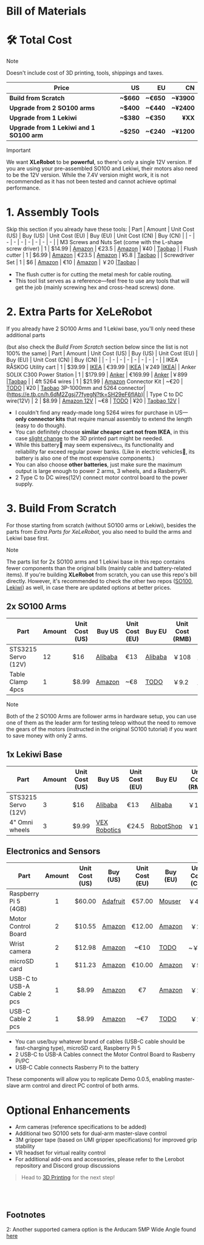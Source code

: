 # Bill of Materials

# 🛠️ Total Cost 
> [!NOTE] 
> Doesn't include cost of 3D printing, tools, shippings and taxes.

| Price| US  | EU  | CN |
|---------|----:|----:|----:|
| **Build from Scratch** |  **~$660**  |  **~€650**  |  **~¥3900**  |
| **Upgrade from 2 SO100 arms**  |  **~$400**  |  **~€440**  |  **~¥2400**  |
| **Upgrade from 1 Lekiwi** |  **~$380**  |  **~€350**  |  **¥XX**  |
| **Upgrade from 1 Lekiwi and 1 SO100 arm** |  **~$250**  |  **~€240**  |  **~¥1200**  |

> [!IMPORTANT]
> We want **XLeRobot** to be **powerful**, so there's only a single 12V version. If you are using your pre-assembled SO100 and Lekiwi, their motors also need to be the 12V version. While the 7.4V version might work, it is not recommended as it has not been tested and cannot achieve optimal performance.

# 1. Assembly Tools

Skip this section if you already have these tools:
| Part | Amount | Unit Cost (US) | Buy (US) | Unit Cost (EU) | Buy (EU) | Unit Cost (CN) | Buy (CN) |
| - | - | - | - | - | - | - | - |
| M3 Screws and Nuts Set (come with the L-shape screw driver) | 1 | $14.99 | [Amazon](https://a.co/d/4NfBpNS) | €23.5 | [Amazon](https://www.amazon.fr/Cylindrique-Inoxydable-M2-Socket-Assortiment/dp/B09Y8WYFWD/) | ¥40 | [Taobao](https://item.taobao.com/item.htm?abbucket=14&detail_redpacket_pop=true&id=614760389801&ltk2=1745773029845cww4kdo78gamgx9c4hl35&ns=1&priceTId=2100c82517457730113487286e0bc2&query=m3%E5%86%85%E5%85%AD%E8%A7%92%E8%9E%BA%E4%B8%9D%E5%A5%97%E8%A3%85&skuId=4501144438660&spm=a21n57.1.hoverItem.20&utparam=%7B%22aplus_abtest%22%3A%2256d17236f81617358b208d1cf05155cf%22%7D&xxc=taobaoSearch) |
| Flush cutter | 1 | $6.99 | [Amazon](https://a.co/d/61KlrZp) | €23.5 | [Amazon](https://www.amazon.fr/Cylindrique-Inoxydable-M2-Socket-Assortiment/dp/B09Y8WYFWD/) | ¥5.8 | [Taobao](https://item.taobao.com/item.htm?abbucket=14&detail_redpacket_pop=true&id=706039364576&ltk2=1745773187187erh7ued4gqcyyk5573rir&ns=1&priceTId=2100c82517457731790992641e0bc2&query=%E5%89%AA%E7%BA%BF%E9%92%B3&skuId=4964064736437&spm=a21n57.1.hoverItem.5&utparam=%7B%22aplus_abtest%22%3A%22474017eea48950332239eaf78d326730%22%7D&xxc=taobaoSearch) |
| Screwdriver Set | 1 | $6 | [Amazon](https://www.amazon.com/Precision-Phillips-Screwdriver-Electronics-Computer/dp/B0DB227RTH) | €10 | [Amazon](https://www.amazon.fr/dp/B08ZXVMVYD/) | ￥20 |[Taobao](https://e.tb.cn/h.6ReL0wwgtPuSmNV?tk=3rLDV10AVtr)  |

- The flush cutter is for cutting the metal mesh for cable routing.
- This tool list serves as a reference—feel free to use any tools that will get the job (mainly screwing hex and cross-head screws) done.



# 2. Extra Parts for XeLeRobot

If you already have 2 SO100 Arms and 1 Lekiwi base, you'll only need these additional parts 

(but also check the _Build From Scratch_ section below since the list is not 100% the same)
| Part | Amount | Unit Cost (US) | Buy (US) | Unit Cost (EU) | Buy (EU) | Unit Cost (CN) | Buy (CN) |
| - | - | - | - | - | - | - | - |
| IKEA RÅSKOG Utility cart | 1 | $39.99 | [IKEA](https://www.ikea.com/us/en/p/raskog-utility-cart-black-40582181/#content) | €39.99 | [IKEA](https://www.ikea.com/nl/en/p/raskog-trolley-white-30586783/) |￥249 |[IKEA](https://www.ikea.cn/cn/zh/p/raskog-la-si-ke-shou-tui-che-bai-se-70376721/)|
| Anker SOLIX C300 Power Station | 1 | $179.99 | [Anker](https://www.ankersolix.com/products/c300-dc?variant=49702163972426&ref=naviMenu_pps) | €169.99 | [Anker](https://www.anker.com/eu-en/products/a17260z1?variant=44598991323326&ref=naviMenu_pps) |￥899 |[Taobao](https://e.tb.cn/h.6PQRiymMOteAgrb?tk=m6L3V3frrfp )              |
| 4ft 5264 wires | 1 | $21.99 | [Amazon](https://www.amazon.com/dp/B0D2W47V8V) Connector Kit | ~€20 | [TODO]() | ¥20 | [Taobao](https://e.tb.cn/h.6ZvsvUU7wlxTIqu?tk=mz7PeJUloea) 3P-1000mm and 5264 connector|(https://e.tb.cn/h.6dM2Zgsj77fyegN?tk=SH29eF6flAb)|
| Type C to DC wire(12V) | 2 | $8.99 | [Amazon 12V](https://www.amazon.com/dp/B0CDBWHXDZ) | ~€8 | [TODO]() | ¥20 | [Taobao 12V](https://e.tb.cn/h.6ZvuOW01EmvvHq1?tk=nzvFeJUnyuB) |


- I couldn't find any ready-made long 5264 wires for purchase in US—**only connector kits** that require manual assembly to extend the length (easy to do though).
- You can definitely choose **similar cheaper cart not from IKEA**, in this case [slight change]() to the 3D printed part might be needed.
- While this battery🔋 may seem expensive💵, its functionality and reliability far exceed regular power banks. (Like in electric vehicles🚗, its battery is also one of the most expensive components.)
- You can also choose **other batteries**, just make sure the maximum output is large enough to power 2 arms, 3 wheels, and a RasberryPi.
- 2 Type C to DC wires(12V) connect motor control board to the power supply.



# 3. Build From Scratch

For those starting from scratch (without SO100 arms or Lekiwi), besides the parts from _Extra Parts for XeLeRobot_, you also need to build the arms and Lekiwi base first.

> [!NOTE]
> The parts list for 2x SO100 arms and 1 Lekiwi base in this repo contains fewer components than the original bills (mainly cable and battery-related items). If you're building **XLeRobot** from scratch, you can use this repo's bill directly. However, it's recommended to check the other two repos ([SO100](https://github.com/TheRobotStudio/SO-ARM100/tree/main), [Lekiwi](https://github.com/SIGRobotics-UIUC/LeKiwi/blob/main/BOM.md)) as well, in case there are updated options at better prices.

## 2x SO100 Arms
| Part | Amount | Unit Cost (US) | Buy US | Unit Cost (EU) | Buy EU | Unit Cost (RMB) | Buy CN |
|---|---|---|---|---|---|---|---|
| STS3215 Servo (12V) | 12 | $16 | [Alibaba](https://www.alibaba.com/product-detail/Feetech-STS3215-SO-ARM100-Servo-12V_1601292634404.html) | €13 | [Alibaba](https://www.alibaba.com/product-detail/6PCS-7-4V-STS3215-Servos-for_1600523509006.html) | ￥108 | [TaoBao](https://item.taobao.com/item.htm?id=712179366565&skuId=5268252241438) |
| Table Clamp 4pcs | 1 | $8.99 | [Amazon](https://www.amazon.com/TAODAN-Trigger-Ratchet-Woodworking-Processes/dp/B0DJNXF8WH?rps=1&sr=1-18) | ~€8 | [TODO]() | ￥9.2          | [TaoBao](https://detail.tmall.com/item.htm?id=801399113134&skuId=5633627126649)                   |

> [!NOTE] 
> Both of the 2 SO100 Arms are follower arms in hardware setup, you can use one of them as the leader arm for testing teleop without the need to remove the gears of the motors (instructed in the original SO100 tutorial) if you want to save money with only 2 arms.
> 
## 1x Lekiwi Base

| Part | Amount | Unit Cost (US) | Buy US | Unit Cost (EU) | Buy EU | Unit Cost (RMB) | Buy CN |
|---|---|---|---|---|---|---|---|
| STS3215 Servo (12V) | 3 | $16 | [Alibaba](https://www.alibaba.com/product-detail/Feetech-STS3215-SO-ARM100-Servo-12V_1601292634404.html) | €13 | [Alibaba](https://www.alibaba.com/product-detail/6PCS-7-4V-STS3215-Servos-for_1600523509006.html) | ￥108 | [TaoBao](https://item.taobao.com/item.htm?id=712179366565&skuId=5268252241438) |
| 4" Omni wheels | 3 | $9.99 | [VEX Robotics](https://www.vexrobotics.com/omni-wheels.html?srsltid=AfmBOorWdWT-FIiWSAbicYWSxqYr-d5X3CJSGxMkO33WO0thwlTn4DQu) | €24.5 | [RobotShop](https://eu.robotshop.com/products/100mm-omnidirectional-wheel-brass-bearing-rollers) |￥135 |[PDD](https://mobile.yangkeduo.com/goods.html?ps=kKWPC7xuzw "https://mobile.yangkeduo.com/goods.html?ps=kKWPC7xuzw")|

## Electronics and Sensors
| Part| Amount | Unit Cost (US) | Buy (US) | Unit Cost (EU) | Buy (EU) |  Unit Cost (CN) | Buy (CN) |
|--|:-:|:-:|-|:-:|-|:-:|-|
| Raspberry Pi 5 (4GB)| 1 |$60.00| [Adafruit](https://www.adafruit.com/product/5812)| €57.00| [Mouser](https://eu.mouser.com/ProductDetail/Raspberry-Pi/SC1111?qs=HoCaDK9Nz5fnLhlMNnKTiQ%3D%3D)|￥410|[Taobao](https://e.tb.cn/h.64IIvlisvAL15g8?tk=fdOVexkHECW "https://e.tb.cn/h.64IIvlisvAL15g8?tk=fdOVexkHECW")|
| Motor Control Board | 2 | $10.55 | [Amazon](https://www.amazon.com/Waveshare-Integrates-Control-Circuit-Supports/dp/B0CTMM4LWK/) | €12.00 | [Amazon](https://www.amazon.fr/Waveshare-Integrates-Control-Applicable-Integrate/dp/B0CJ6TP3TP) | ￥24 |[Taobao](https://e.tb.cn/h.64DOUpLpB5crVdH?tk=BSaTex9UHWj "https://e.tb.cn/h.64DOUpLpB5crVdH?tk=BSaTex9UHWj")|
| Wrist camera | 2 | $12.98 | [Amazon](https://a.co/d/fXX2odP) | ~€10 | [TODO]() | ~￥70|[TODO]()|
| microSD card | 1 | $11.23 | [Amazon](https://www.amazon.com/SanDisk-Extreme-microSDXC-Memory-Adapter/dp/B09X7C7LL1/) | €10.00 | [Amazon](https://www.amazon.fr/Lexar-Carte-Micro-adaptateur-Smartphone/dp/B08XZ2KS1F)|￥58|[Taobao](https://e.tb.cn/h.64DMZzLz5h26s12?tk=eImPex96lCQ "https://e.tb.cn/h.64DMZzLz5h26s12?tk=eImPex96lCQ")|
| USB-C to USB-A Cable 2 pcs | 1 | $8.99 | [Amazon](https://a.co/d/0mWsmhG) | €7 | [Amazon](https://www.amazon.fr/dp/B07BNF842T/) |￥17  |[Taobao](https://e.tb.cn/h.64HOv24RLmYC4Yh?tk=AXpgexkDFd4 "https://e.tb.cn/h.64HOv24RLmYC4Yh?tk=AXpgexkDFd4")|
| USB-C Cable 2 pcs | 1 | $8.99 | [Amazon](https://a.co/d/f8hm4E2) | ~€7 | [TODO]() |￥17  |[Taobao](https://detail.tmall.com/item.htm?abbucket=14&detail_redpacket_pop=true&id=562374737204&ltk2=1745778907089uemkvoxey50xt270pvkfcq&ns=1&priceTId=2100c80417457788995147926e0bd5&query=usbc%E6%95%B0%E6%8D%AE%E7%BA%BF&skuId=5239339491575&spm=a21n57.1.hoverItem.4&utparam=%7B%22aplus_abtest%22%3A%2250461336def889c0b534e9603672d7f7%22%7D&xxc=taobaoSearch)|

- You can use/buy whatever brand of cables (USB-C cable should be fast-charging type), microSD card, Raspberry Pi 5
- 2 USB-C to USB-A Cables connect the Motor Control Board to Rasberry Pi/PC
- USB-C Cable connects Rasberry Pi to the battery

These components will allow you to replicate Demo 0.0.5, enabling master-slave arm control and direct PC control of both arms.



# Optional Enhancements

- Arm cameras (reference specifications to be added)
- Additional two SO100 sets for dual-arm master-slave control
- 3M gripper tape (based on UMI gripper specifications) for improved grip stability
- VR headset for virtual reality control
- For additional add-ons and accessories, please refer to the Lerobot repository and Discord group discussions






> Head to [3D Printing](3DPrinting.md) for the next step!

<br></br>

## Footnotes

<a name="footnote2">2</a>: Another supported camera option is the Arducam 5MP Wide Angle found [here](https://www.amazon.com/Arducam-Camera-Computer-Without-Microphone/dp/B0972KK7BC)
